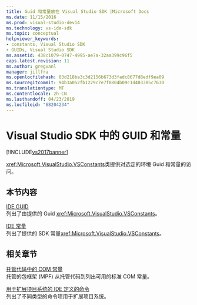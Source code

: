```yaml
---
title: Guid 和常量放在 Visual Studio SDK |Microsoft Docs
ms.date: 11/15/2016
ms.prod: visual-studio-dev14
ms.technology: vs-ide-sdk
ms.topic: conceptual
helpviewer_keywords:
- constants, Visual Studio SDK
- GUIDs, Visual Studio SDK
ms.assetid: 438c1079-0747-4995-ae7a-32aa399c96f5
caps.latest.revision: 11
ms.author: gregvanl
manager: jillfra
ms.openlocfilehash: 83d218ba3c3d2156b673d3fadc8677d8edf9ea09
ms.sourcegitcommit: 94b3a052fb1229c7e7f8804b09c1d403385c7630
ms.translationtype: MT
ms.contentlocale: zh-CN
ms.lasthandoff: 04/23/2019
ms.locfileid: "68204234"
---
```

# <a name="guids-and-constants-in-the-visual-studio-sdk"></a>Visual Studio SDK 中的 GUID 和常量
[!INCLUDE[vs2017banner](../includes/vs2017banner.md)]

<xref:Microsoft.VisualStudio.VSConstants>类提供对选定的环境 Guid 和常量的访问。  
  
## <a name="in-this-section"></a>本节内容  
 [IDE GUID](../extensibility/ide-guids.md)  
 列出了由提供的 Guid <xref:Microsoft.VisualStudio.VSConstants>。  
  
 [IDE 常量](../extensibility/ide-constants.md)  
 列出了提供的 SDK 常量<xref:Microsoft.VisualStudio.VSConstants>。  
  
## <a name="related-sections"></a>相关章节  
 [托管代码中的 COM 常量](../extensibility/com-constants-in-managed-code.md)  
 托管的包框架 (MPF) 从托管代码到列出可用的标准 COM 常量。  
  
 [用于扩展项目系统的 IDE 定义的命令](../extensibility/internals/ide-defined-commands-for-extending-project-systems.md)  
 列出了不同类型的命令项用于扩展项目系统。

